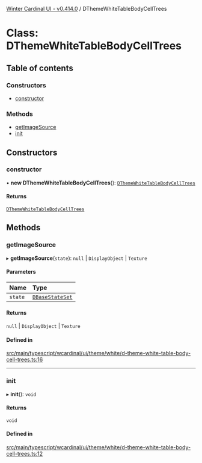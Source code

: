 [Winter Cardinal UI - v0.414.0](../index.md) / DThemeWhiteTableBodyCellTrees

# Class: DThemeWhiteTableBodyCellTrees

## Table of contents

### Constructors

- [constructor](DThemeWhiteTableBodyCellTrees.md#constructor)

### Methods

- [getImageSource](DThemeWhiteTableBodyCellTrees.md#getimagesource)
- [init](DThemeWhiteTableBodyCellTrees.md#init)

## Constructors

### constructor

• **new DThemeWhiteTableBodyCellTrees**(): [`DThemeWhiteTableBodyCellTrees`](DThemeWhiteTableBodyCellTrees.md)

#### Returns

[`DThemeWhiteTableBodyCellTrees`](DThemeWhiteTableBodyCellTrees.md)

## Methods

### getImageSource

▸ **getImageSource**(`state`): ``null`` \| `DisplayObject` \| `Texture`

#### Parameters

| Name | Type |
| :------ | :------ |
| `state` | [`DBaseStateSet`](../interfaces/DBaseStateSet.md) |

#### Returns

``null`` \| `DisplayObject` \| `Texture`

#### Defined in

[src/main/typescript/wcardinal/ui/theme/white/d-theme-white-table-body-cell-trees.ts:16](https://github.com/winter-cardinal/winter-cardinal-ui/blob/v0.414.0/src/main/typescript/wcardinal/ui/theme/white/d-theme-white-table-body-cell-trees.ts#L16)

___

### init

▸ **init**(): `void`

#### Returns

`void`

#### Defined in

[src/main/typescript/wcardinal/ui/theme/white/d-theme-white-table-body-cell-trees.ts:12](https://github.com/winter-cardinal/winter-cardinal-ui/blob/v0.414.0/src/main/typescript/wcardinal/ui/theme/white/d-theme-white-table-body-cell-trees.ts#L12)
